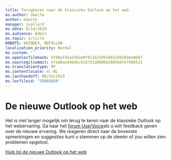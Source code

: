 ```yaml
---
title: Terugkeren naar de klassieke Outlook op het web
ms.author: daeite
author: daeite
manager: joallard
ms.date: 6/14/2019
ms.audience: Admin
ms.topic: article
ROBOTS: NOINDEX, NOFOLLOW
localization_priority: Normal
ms.custom: ''
ms.openlocfilehash: bf60af45ed26ae0f9c3b25d916831962016a0807
ms.sourcegitcommit: efed0ae44bd6c61d751dd008b2885bd7e7d86521
ms.translationtype: MT
ms.contentlocale: nl-NL
ms.lasthandoff: 06/14/2019
ms.locfileid: "35001010"
---
```

# <a name="the-new-outlook-on-the-web"></a>De nieuwe Outlook op het web

Het is niet langer mogelijk om terug te keren naar de klassieke Outlook op het webervaring. Ga naar het [forum UserVoice](https://outlook.uservoice.com/forums/313228--outlook-on-the-web-office-365)als u wilt feedback geven over de nieuwe ervaring. We reageren direct naar de bovenste opmerkingen en suggesties kunt u stemmen op de ideeën of zou willen zien problemen opgelost.

[Hulp bij de nieuwe Outlook op het web](https://support.office.com/article/017014cd-2ad0-41ab-8473-6bd8c349d4f8)